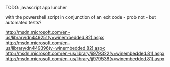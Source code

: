 

TODO: javascript app luncher

with the powershell script in conjunction of an exit code - prob not - but automated tests?

http://msdn.microsoft.com/en-us/library/dn449251(v=winembedded.82).aspx
http://msdn.microsoft.com/en-us/library/dn449396(v=winembedded.82).aspx
http://msdn.microsoft.com/en-us/library/jj979322(v=winembedded.81).aspx
http://msdn.microsoft.com/en-us/library/jj979538(v=winembedded.81).aspx


